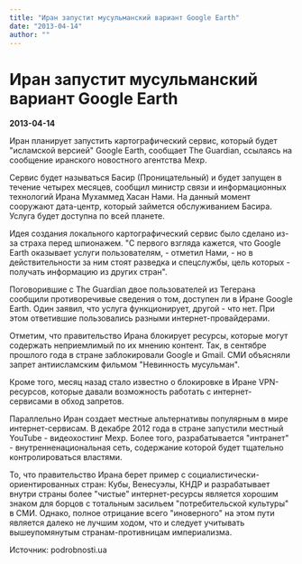 ```yaml
---
title: "Иран запустит мусульманский вариант Google Earth"
date: "2013-04-14"
author: ""
---
```


# Иран запустит мусульманский вариант Google Earth

**2013-04-14** 

Иран планирует запустить картографический сервис, который будет "исламской версией" Google Earth, сообщает The Guardian, ссылаясь на сообщение иранского новостного агентства Мехр.

Сервис будет называться Басир (Проницательный) и будет запущен в течение четырех месяцев, сообщил министр связи и информационных технологий Ирана Мухаммед Хасан Нами. На данный момент сооружают дата-центр, который займется обслуживанием Басира. Услуга будет доступна по всей планете.

Идея создания локального картографический сервис было сделано из-за страха перед шпионажем. "С первого взгляда кажется, что Google Earth оказывает услуги пользователям, - отметил Нами, - но в действительности за ним стоят разведка и спецслужбы, цель которых - получать информацию из других стран".

Поговорившие с The Guardian двое пользователей из Тегерана сообщили противоречивые сведения о том, доступен ли в Иране Google Earth. Один заявил, что услуга функционирует, другой - что нет. При этом ответившие пользовались разными интернет-провайдерами.

Отметим, что правительство Ирана блокирует ресурсы, которые могут содержать неприемлимый по их мнению контент. Так, в сентябре прошлого года в стране заблокировали Google и Gmail. СМИ объясняли запрет антиисламским фильмом "Невинность мусульман".

Кроме того, месяц назад стало известно о блокировке в Иране VPN-ресурсов, которые давали возможность работать с интернет-сервисами в обход запретов.

Параллельно Иран создает местные альтернативы популярным в мире интернет-сервисам. В декабре 2012 года в стране запустили местный YouTube - видеохостинг Мехр. Более того, разрабатывается "интранет" - внутренненациональная сеть, содержание которой будет тщательно контролироваться властями.

То, что правительство Ирана берет пример с социалистически-ориентированных стран: Кубы, Венесуэлы, КНДР и разрабатывает внутри страны более "чистые" интернет-ресурсы является хорошим знаком для борцов с тотальным засильем "потребительской культуры" в СМИ. Однако, полное отрицание всего "иноверного" на этом пути является далеко не лучшим ходом, что и следует учитывать вышеупомянутым странам-противницам империализма.

Источник: podrobnosti.ua